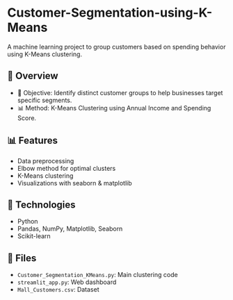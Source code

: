 # Customer-Segmentation-using-K-Means
A machine learning project to group customers based on spending behavior using K-Means clustering.

## 🚀 Overview
- 🎯 Objective: Identify distinct customer groups to help businesses target specific segments.
- 📊 Method: K-Means Clustering using Annual Income and Spending Score.
  
## 📊 Features
- Data preprocessing 
- Elbow method for optimal clusters
- K-Means clustering
- Visualizations with seaborn & matplotlib

## 🚀 Technologies
- Python
- Pandas, NumPy, Matplotlib, Seaborn
- Scikit-learn


## 📁 Files
- `Customer_Segmentation_KMeans.py`: Main clustering code
- `streamlit_app.py`: Web dashboard
- `Mall_Customers.csv`: Dataset
